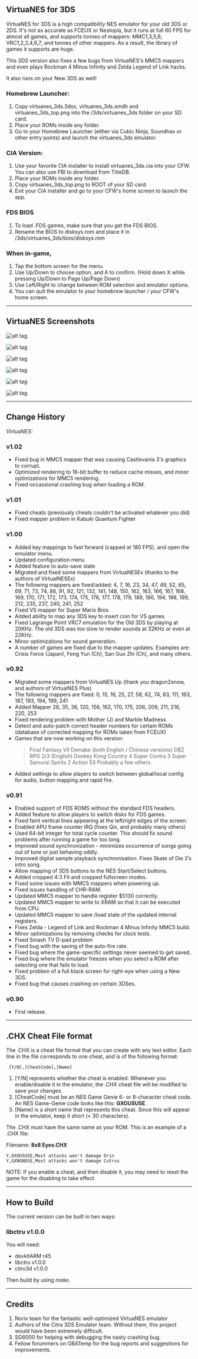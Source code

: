 ## VirtuaNES for 3DS

VirtuaNES for 3DS is a high compatibility NES emulator for your old 3DS or 2DS. It's not as accurate as FCEUX or Nestopia, but it runs at full 60 FPS for almost all games, and supports tonnes of mappers: MMC1,3,5,6; VRC1,2,3,4,6,7; and tonnes of other mappers. As a result, the library of games it supports are huge. 

This 3DS version also fixes a few bugs from VirtuaNES's MMC5 mappers and even plays Rockman 4 Minus Infinity and Zelda Legend of Link hacks.

It also runs on your New 3DS as well!

### Homebrew Launcher:

1. Copy virtuanes_3ds.3dsx, virtuanes_3ds.smdh and virtuanes_3ds_top.png into the /3ds/virtuanes_3ds folder on your SD card.
2. Place your ROMs inside any folder.
3. Go to your Homebrew Launcher (either via Cubic Ninja, Soundhax or other entry points) and launch the virtuanes_3ds emulator.

### CIA Version:

1. Use your favorite CIA installer to install virtuanes_3ds.cia into your CFW. You can also use FBI to download from TitleDB.
2. Place your ROMs inside any folder.
3. Copy virtuanes_3ds_top.png to ROOT of your SD card.
4. Exit your CIA installer and go to your CFW's home screen to launch the app.

### FDS BIOS

1. To load .FDS games, make sure that you get the FDS BIOS.
2. Rename the BIOS to disksys.rom and place it in /3ds/virtuanes_3ds/bios/disksys.rom

### When in-game,

1. Tap the bottom screen for the menu.
2. Use Up/Down to choose option, and A to confirm. (Hold down X while pressing Up/Down to Page Up/Page Down)
3. Use Left/Right to change between ROM selection and emulator options.
4. You can quit the emulator to your homebrew launcher / your CFW's home screen.

-------------------------------------------------------------------------------------------------------

## VirtuaNES Screenshots

![alt tag](/screenshots/VirtuaNES%20-%20Bionic%20Commando.bmp)

![alt tag](/screenshots/VirtuaNES%20-%20Gradius%20II.bmp)

![alt tag](/screenshots/VirtuaNES%20-%20Kirby's%20Adventure.bmp)

![alt tag](/screenshots/VirtuaNES%20-%20Legend%20of%20Link.bmp)

![alt tag](/screenshots/VirtuaNES%20-%20Rockman%204%20Minus%20Infinity.bmp)

![alt tag](/screenshots/VirtuaNES%20-%20Super%20Mario%20Bros%203.bmp)

-------------------------------------------------------------------------------------------

## Change History

*VirtuaNES:*

### v1.02
- Fixed bug in MMC5 mapper that was causing Castlevania 3's graphics to corrupt.
- Optimized rendering to 16-bit buffer to reduce cache misses, and minor optimizations for MMC5 rendering.
- Fixed occassional crashing bug when loading a ROM.

### v1.01
- Fixed cheats (previously cheats couldn't be activated whatever you did)
- Fixed mapper problem in Kabuki Quantum Fighter

### v1.00
- Added key mappings to fast forward (capped at 180 FPS), and open the emulator menu.
- Updated configuration menu
- Added feature to auto-save state
- Migrated and fixed some mappers from VirtuaNESEx (thanks to the authors of VirtualNESEx) 
- The following mappers are fixed/added: 4, 7, 16, 23, 34, 47, 49, 52, 65, 69, 71, 73, 74, 86, 91, 92, 121, 132, 141, 148, 150, 162, 163, 166, 167, 168, 169, 170, 171, 172, 173, 174, 175, 176, 177, 178, 179, 189, 190, 194, 198, 199, 212, 235, 237, 240, 241, 252
- Fixed VS mapper for Super Mario Bros
- Added ability to map any 3DS key to insert coin for VS games
- Fixed Lagrange Point VRC7 emulation for the Old 3DS by playing at 20KHz. The old 3DS was too slow to render sounds at 32KHz or even at 22KHz.
- Minor optimizations for sound generation.
- A number of games are fixed due to the mapper updates. Examples are: Crisis Force (Japan), Feng Yun (Ch), San Guo Zhi (Ch), and many others.

### v0.92

- Migrated some mappers from VirtuaNES Up (thank you dragon2snow, and authors of VirtualNES Plus)
- The following mappers are fixed: 0, 15, 16, 25, 27, 58, 62, 74, 83, 111, 163, 187, 193, 194, 199, 241
- Added Mapper 28, 35, 36, 120, 156, 162, 170, 175, 206, 209, 211, 216, 220, 253
- Fixed rendering problem with Mother (J) and Marble Madness
- Detect and auto-patch correct header numbers for certain ROMs (database of corrected mapping for ROMs taken from FCEUX)
- Games that are now working on this version:
  > Final Fantasy VII Demake (both English / Chinese versions)
  > DBZ RPG 2/3 (English)
  > Donkey Kong Country 4
  > Super Contra 3
  > Super Samurai Spirits 2
  > Action 53
  > Probably a few others.
- Added settings to allow players to switch between global/local config for audio, button mapping and rapid fire.

### v0.91

- Enabled support of FDS ROMS without the standard FDS headers.
- Added feature to allow players to switch disks for FDS games.
- Fixed faint vertical lines appearing at the left/right edges of the screen.
- Enabled APU frame counter IRQ (fixes Qix, and probably many others)
- Used 64-bit integer for total cycle counter. This should fix sound problems after running a game for too long.
- Improved sound synchronization - minimizes occurrence of songs going out of tune or just behaving oddly.
- Improved digital sample playback synchronisation. Fixes Skate of Die 2’s intro song.
- Allow mapping of 3DS buttons to the NES Start/Select buttons.
- Added cropped 4:3 Fit and cropped fullscreen modes.
- Fixed some issues with MMC5 mappers when powering up.
- Fixed issues handling of CHR-RAM. 
- Updated MMC5 mapper to handle register $5130 correctly.
- Updated MMC5 mapper to write to XRAM so that it can be executed from CPU.
- Updated MMC5 mapper to save /load state of the updated internal registers.
- Fixes Zelda - Legend of Link and Rockman 4 Minus Infinity MMC5 build.
- Minor optimizations by removing checks for clock tests.
- Fixed Smash TV D-pad problem
- Fixed bug with the saving of the auto-fire rate.
- Fixed bug where the game-specific settings never seemed to get saved.
- Fixed bug where the emulator freezes when you select a ROM after selecting one that fails to load.
- Fixed problem of a full black screen for right-eye when using a New 3DS.
- Fixed bug that causes crashing on certain 3DSes.

### v0.90
- First release.

-------------------------------------------------------------------------------------------------------

## .CHX Cheat File format

The .CHX is a cheat file format that you can create with any text editor. Each line in the file corresponds to one cheat, and is of the following format:

     [Y/N],[CheatCode],[Name]

1. [Y/N] represents whether the cheat is enabled. Whenever you enable/disable it in the emulator, the .CHX cheat file will be modified to save your changes.
2. [CheatCode] must be an NES Game Genie 6- or 8-character cheat code. An NES Game-Genie code looks like this: **GXOUSUSE**.
3. [Name] is a short name that represents this cheat. Since this will appear in the emulator, keep it short (< 30 characters). 

The .CHX must have the same name as your ROM. This is an example of a .CHX file:

Filename: **8x8 Eyes.CHX**
```
Y,GXOUSUSE,Most attacks won't damage Orin
Y,GXNGNOSE,Most attacks won't damage Cutrus
```

NOTE: If you enable a cheat, and then disable it, you may need to reset the game for the disabling to take effect.

-------------------------------------------------------------------------------------------------------

## How to Build

The current version can be built in two ways:

###  libctru v1.0.0

You will need:
- devkitARM r45
- libctru v1.0.0
- citro3d v1.0.0

Then build by using *make*.

-------------------------------------------------------------------------------------------------------

## Credits

1. Norix team for the fantastic well-optimized VirtuaNES emulator
2. Authors of the Citra 3DS Emulator team. Without them, this project would have been extremely difficult.
5. SG6000 for helping with debugging the nasty crashing bug.
6. Fellow forummers on GBATemp for the bug reports and suggestions for improvements.